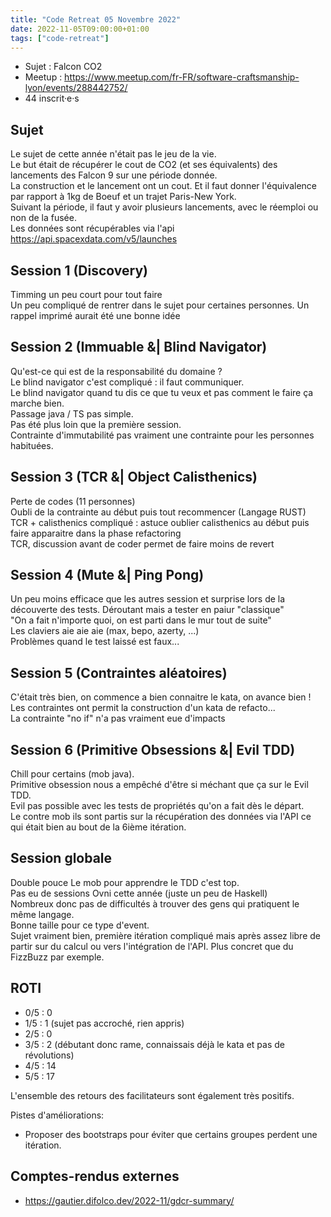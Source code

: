 ```yaml
---
title: "Code Retreat 05 Novembre 2022"
date: 2022-11-05T09:00:00+01:00
tags: ["code-retreat"]
---
```


- Sujet : Falcon CO2
- Meetup : https://www.meetup.com/fr-FR/software-craftsmanship-lyon/events/288442752/
- 44 inscrit·e·s

## Sujet

Le sujet de cette année n'était pas le jeu de la vie.  
Le but était de récupérer le cout de CO2 (et ses équivalents) des lancements des Falcon 9 sur une période donnée.  
La construction et le lancement ont un cout. Et il faut donner l'équivalence par rapport à 1kg de Boeuf et un trajet Paris-New York.  
Suivant la période, il faut y avoir plusieurs lancements, avec le réemploi ou non de la fusée.  
Les données sont récupérables via l'api https://api.spacexdata.com/v5/launches  

## Session 1 (Discovery)

Timming un peu court pour tout faire  
Un peu compliqué de rentrer dans le sujet pour certaines personnes. Un rappel imprimé aurait été une bonne idée  

## Session 2 (Immuable &| Blind Navigator)

Qu'est-ce qui est de la responsabilité du domaine ?  
Le blind navigator c'est compliqué : il faut communiquer.  
Le blind navigator quand tu dis ce que tu veux et pas comment le faire ça marche bien.  
Passage java / TS pas simple.  
Pas été plus loin que la première session.  
Contrainte d'immutabilité pas vraiment une contrainte pour les personnes habituées.  

## Session 3 (TCR &| Object Calisthenics)

Perte de codes (11 personnes)  
Oubli de la contrainte au début puis tout recommencer (Langage RUST)  
TCR + calisthenics compliqué : astuce oublier calisthenics au début puis faire apparaitre dans la phase refactoring  
TCR, discussion avant de coder permet de faire moins de revert  

## Session 4 (Mute &| Ping Pong)

Un peu moins efficace que les autres session et surprise lors de la découverte des tests. Déroutant mais a tester en paiur "classique"  
"On a fait n'importe quoi, on est parti dans le mur tout de suite"  
Les claviers aie aie aie (max, bepo, azerty, ...)  
Problèmes quand le test laissé est faux...  

## Session 5 (Contraintes aléatoires)

C'était très bien, on commence a bien connaitre le kata, on avance bien !  
Les contraintes ont permit la construction d'un kata de refacto...  
La contrainte "no if" n'a pas vraiment eue d'impacts  

## Session 6 (Primitive Obsessions &| Evil TDD)

Chill pour certains (mob java).  
Primitive obsession nous a empêché d'être si méchant que ça sur le Evil TDD.  
Evil pas possible avec les tests de propriétés qu'on a fait dès le départ.  
Le contre mob ils sont partis sur la récupération des données via l'API ce qui était bien au bout de la 6ième itération.  

## Session globale

Double pouce
Le mob pour apprendre le TDD c'est top.  
Pas eu de sessions Ovni cette année (juste un peu de Haskell)  
Nombreux donc pas de difficultés à trouver des gens qui pratiquent le même langage.  
Bonne taille pour ce type d'event.  
Sujet vraiment bien, première itération compliqué mais après assez libre de partir sur du calcul ou vers l'intégration de l'API. Plus concret que du FizzBuzz par exemple.  

## ROTI

- 0/5 : 0
- 1/5 : 1 (sujet pas accroché, rien appris)
- 2/5 : 0
- 3/5 : 2 (débutant donc rame, connaissais déjà le kata et pas de révolutions)
- 4/5 : 14
- 5/5 : 17

L'ensemble des retours des facilitateurs sont également très positifs.

Pistes d'améliorations:
- Proposer des bootstraps pour éviter que certains groupes perdent une itération.

## Comptes-rendus externes

- https://gautier.difolco.dev/2022-11/gdcr-summary/
